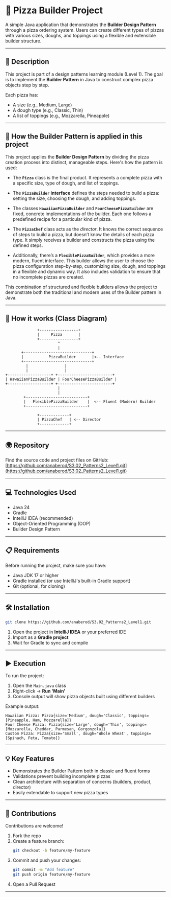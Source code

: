 # 🍕 Pizza Builder Project

A simple Java application that demonstrates the **Builder Design Pattern** through a pizza ordering system. Users can create different types of pizzas with various sizes, doughs, and toppings using a flexible and extensible builder structure.

---

## 📄 Description

This project is part of a design patterns learning module (Level 1). The goal is to implement the **Builder Pattern** in Java to construct complex pizza objects step by step.

Each pizza has:
- A size (e.g., Medium, Large)
- A dough type (e.g., Classic, Thin)
- A list of toppings (e.g., Mozzarella, Pineapple)

---

## 🧠 How the Builder Pattern is applied in this project

This project applies the **Builder Design Pattern** by dividing the pizza creation process into distinct, manageable steps. Here's how the pattern is used:

- The **`Pizza`** class is the final product. It represents a complete pizza with a specific size, type of dough, and list of toppings.

- The **`PizzaBuilder` interface** defines the steps needed to build a pizza: setting the size, choosing the dough, and adding toppings.

- The classes **`HawaiianPizzaBuilder`** and **`FourCheesePizzaBuilder`** are fixed, concrete implementations of the builder. Each one follows a predefined recipe for a particular kind of pizza.

- The **`PizzaChef`** class acts as the *director*. It knows the correct sequence of steps to build a pizza, but doesn’t know the details of each pizza type. It simply receives a builder and constructs the pizza using the defined steps.

- Additionally, there’s a **`FlexiblePizzaBuilder`**, which provides a more modern, fluent interface. This builder allows the user to choose the pizza configuration step-by-step, customizing size, dough, and toppings in a flexible and dynamic way. It also includes validation to ensure that no incomplete pizzas are created.

This combination of structured and flexible builders allows the project to demonstrate both the traditional and modern uses of the Builder pattern in Java.

---

## 🔄 How it works (Class Diagram)

```
              +-----------------+
              |     Pizza       |
              +-----------------+
                       ^
                       |
       +------------------------------+
       |           PizzaBuilder       |<-- Interface
       +------------------------------+
         |                |
         |                |
+-------------------+ +------------------------+
| HawaiianPizzaBuilder | FourCheesePizzaBuilder |
+-------------------+ +------------------------+
                       |
                       |
        +---------------------------+
        |   FlexiblePizzaBuilder    |  <-- Fluent (Modern) Builder
        +---------------------------+

              +-------------+
              | PizzaChef   | <-- Director
              +-------------+
```

---

## 🌍 Repository

Find the source code and project files on GitHub:  
[https://github.com/anaberod/S3.02_Patterns2_Level1.git](https://github.com/anaberod/S3.02_Patterns2_Level1.git)

---

## 💻 Technologies Used

- Java 24
- Gradle
- IntelliJ IDEA (recommended)
- Object-Oriented Programming (OOP)
- Builder Design Pattern

---

## 📋 Requirements

Before running the project, make sure you have:

- Java JDK 17 or higher
- Gradle installed (or use IntelliJ's built-in Gradle support)
- Git (optional, for cloning)

---

## 🛠️ Installation

```bash
git clone https://github.com/anaberod/S3.02_Patterns2_Level1.git
```

1. Open the project in **IntelliJ IDEA** or your preferred IDE
2. Import as a **Gradle project**
3. Wait for Gradle to sync and compile

---

## ▶️ Execution

To run the project:

1. Open the `Main.java` class
2. Right-click → **Run 'Main'**
3. Console output will show pizza objects built using different builders

Example output:

```
Hawaiian Pizza: Pizza{size='Medium', dough='Classic', toppings=[Pineapple, Ham, Mozzarella]}
Four Cheese Pizza: Pizza{size='Large', dough='Thin', toppings=[Mozzarella, Cheddar, Parmesan, Gorgonzola]}
Custom Pizza: Pizza{size='Small', dough='Whole Wheat', toppings=[Spinach, Feta, Tomato]}
```

---

## 💡 Key Features

- Demonstrates the Builder Pattern both in classic and fluent forms
- Validations prevent building incomplete pizzas
- Clean architecture with separation of concerns (builders, product, director)
- Easily extendable to support new pizza types

---

## 🤝 Contributions

Contributions are welcome!

1. Fork the repo
2. Create a feature branch:
   ```bash
   git checkout -b feature/my-feature
   ```
3. Commit and push your changes:
   ```bash
   git commit -m "Add feature"
   git push origin feature/my-feature
   ```
4. Open a Pull Request

---

